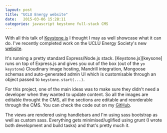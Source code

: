 ```yaml
---
layout: post
title: "UCLU Energy website"
date:   2015-03-06 15:28:11
categories: javascript keystone full-stack CMS
---
```

With all this talk of [Keystone.js][keystone] I thought I may as well showcase what it can do. I've recently completed work on the UCLU Energy Society's new [website][uclenergy].

It's running a pretty standard Express/Node.js stack. [Keystone.js][keysone] runs on top of Express.js and gives you out of the box (out of the <code>yo keystone</code>) Cloudinary image hosting, Mandrill integration, Mongoose schemas and auto-generated admin UI which is customisable through an object passed to <code>keystone.start(...)</code>.

For this project, one of the main ideas was to make sure they didn't need a developer when they wanted to update content. So all the images are editable throught the CMS, all the sections are editable and reorderable through the CMS. You can check the code out on my [GitHub][proj].

The views are rendered using handlebars and I'm using sass bootstrap as well as custom sass. Everything gets minimised/uglified using grunt (I wrote both development and build tasks) and that's pretty much it.

[keystone]: http://keystonejs.com
[uclenergy]: http://www.uclenergy.com
[proj]: https://github.com/HugoDF/energy-society